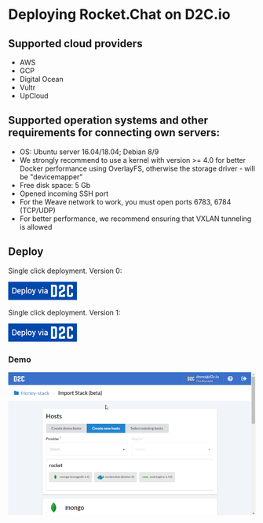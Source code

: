# Deploying Rocket.Chat on D2C.io

## Supported cloud providers

* AWS
* GCP
* Digital Ocean
* Vultr
* UpCloud

## Supported operation systems and other requirements for connecting own servers:

* OS: Ubuntu server 16.04/18.04; Debian 8/9
* We strongly recommend to use a kernel with version &gt;= 4.0 for better Docker performance using OverlayFS, otherwise the storage driver - will be "devicemapper"
* Free disk space: 5 Gb
* Opened incoming SSH port
* For the Weave network to work, you must open ports 6783, 6784 \(TCP/UDP\)
* For better performance, we recommend ensuring that VXLAN tunneling is allowed

## Deploy

Single click deployment. Version 0:

[![Deploy](https://raw.githubusercontent.com/mastappl/images/master/deployTo.png)](https://panel.d2c.io/?import=https://github.com/d2cio/rocketchat-stack/archive/master.zip/)

Single click deployment. Version 1:

[![Deploy](https://raw.githubusercontent.com/mastappl/images/master/deployTo.png)](https://panel.d2c.io/?import=https://github.com/d2cio/rocketchat-replicaset-stack/archive/master.zip)

### Demo

![How to deploy a stack](https://raw.githubusercontent.com/mastappl/images/master/rocketchat.gif)

